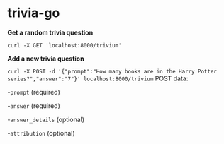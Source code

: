 # trivia-go

**Get a random trivia question**

```curl -X GET 'localhost:8000/trivium'```

**Add a new trivia question**

```curl -X POST -d '{"prompt":"How many books are in the Harry Potter series?","answer":"7"}' localhost:8000/trivium```
POST data:

-`prompt` (required)

-`answer` (required)

-`answer_details` (optional)

-`attribution` (optional)
